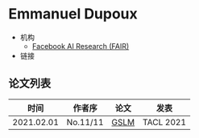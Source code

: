 # Emmanuel Dupoux

- 机构
  - [Facebook AI Research (FAIR)](../Institutions/USA-Meta.AI.md)
- 链接

## 论文列表

| 时间 | 作者序 | 论文 | 发表 |
|:-:|:-:|---|---|
| 2021.02.01 | No.11/11 | [GSLM](../Models/Speech_LLM/2021.02.01_GSLM.md) | TACL 2021 |